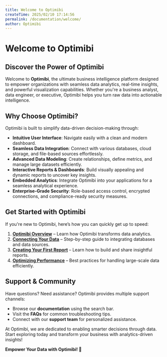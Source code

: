 ```yaml
---
title: Welcome to Optimibi 
createTime: 2025/02/10 17:14:56
permalink: /documentation/welcome/
author: Optimibi
---
```



# **Welcome to Optimibi**

## **Discover the Power of Optimibi**
Welcome to **Optimibi**, the ultimate business intelligence platform designed to empower organizations with seamless data analytics, real-time insights, and powerful visualization capabilities. Whether you're a business analyst, data engineer, or executive, Optimibi helps you turn raw data into actionable intelligence.


## **Why Choose Optimibi?**
Optimibi is built to simplify data-driven decision-making through:

- **Intuitive User Interface**: Navigate easily with a clean and modern dashboard.
- **Seamless Data Integration**: Connect with various databases, cloud storage, and file-based sources effortlessly.
- **Advanced Data Modeling**: Create relationships, define metrics, and manage large datasets efficiently.
- **Interactive Reports & Dashboards**: Build visually appealing and dynamic reports to uncover key insights.
- **Embedded Analytics**: Integrate Optimibi into your applications for a seamless analytical experience.
- **Enterprise-Grade Security**: Role-based access control, encrypted connections, and compliance-ready security measures.


## **Get Started with Optimibi**
If you're new to Optimibi, here’s how you can quickly get up to speed:

1. **[Optimibi Overview](#)** – Learn how Optimibi transforms data analytics.
2. **[Connecting Your Data](#)** – Step-by-step guide to integrating databases and data sources.
3. **[Creating Your First Report](#)** – Learn how to build and share insightful reports.
4. **[Optimizing Performance](#)** – Best practices for handling large-scale data efficiently.


## **Support & Community**
Have questions? Need assistance? Optimibi provides multiple support channels:
- Browse our **documentation** using the search bar.
- Visit the **FAQs** for common troubleshooting tips.
- Connect with our **support team** for personalized assistance.

At Optimibi, we are dedicated to enabling smarter decisions through data. Start exploring today and transform your business with analytics-driven insights!

**Empower Your Data with Optimibi! 🚀**